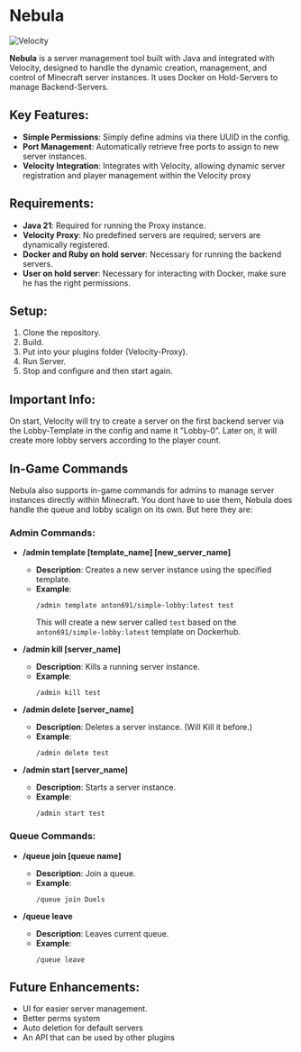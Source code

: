 # Nebula

![Velocity](https://flat.badgen.net/badge/Velocity/3.4.0/1197d1?icon=dockbit)

**Nebula** is a server management tool built with Java and integrated with Velocity, designed to handle the dynamic creation, management, and control of Minecraft server instances. It uses Docker on Hold-Servers to manage Backend-Servers.

## Key Features:
- **Simple Permissions**: Simply define admins via there UUID in the config.
- **Port Management**: Automatically retrieve free ports to assign to new server instances.
- **Velocity Integration**: Integrates with Velocity, allowing dynamic server registration and player management within the Velocity proxy 

## Requirements:
- **Java 21**: Required for running the Proxy instance.
- **Velocity Proxy**: No predefined servers are required; servers are dynamically registered.
- **Docker and Ruby on hold server**: Necessary for running the backend servers.
- **User on hold server**: Necessary for interacting with Docker, make sure he has the right permissions.

## Setup:
1. Clone the repository.
2. Build.
3. Put into your plugins folder (Velocity-Proxy).
5. Run Server.
6. Stop and configure and then start again.
   
## Important Info:
On start, Velocity will try to create a server on the first backend server via the Lobby-Template in the config and name it "Lobby-0".
Later on, it will create more lobby servers according to the player count.
## In-Game Commands
Nebula also supports in-game commands for admins to manage server instances directly within Minecraft.
You dont have to use them, Nebula does handle the queue and lobby scalign on its own.
But here they are:

### **Admin Commands:** 

- **/admin template [template_name] [new_server_name]**  
  - **Description**: Creates a new server instance using the specified template.
  - **Example**:  
    ```
    /admin template anton691/simple-lobby:latest test
    ```
    This will create a new server called `test` based on the `anton691/simple-lobby:latest` template on Dockerhub.

- **/admin kill [server_name]**  
  - **Description**: Kills a running server instance.
  - **Example**:  
    ```
    /admin kill test
    ```

- **/admin delete [server_name]**  
  - **Description**: Deletes a server instance. (Will Kill it before.)
  - **Example**:  
    ```
    /admin delete test
    ```
- **/admin start [server_name]**  
  - **Description**: Starts a server instance.
  - **Example**:  
    ```
    /admin start test
    ```

### **Queue Commands:**

- **/queue join [queue name]**  
  - **Description**: Join a queue.
  - **Example**:  
    ```
    /queue join Duels
    ```

- **/queue leave**  
  - **Description**: Leaves current queue.
  - **Example**:  
    ```
    /queue leave
    ```
    
## Future Enhancements:
- UI for easier server management.
- Better perms system
- Auto deletion for default servers
- An API that can be used by other plugins
